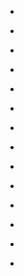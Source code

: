 
- [](/2021/04/1382290950483976200/)

- [](/2019/09/b3bdhszbmsx/)

- [](/2016/12/bnt5sowhlfc/)

- [](/2016/08/bixocq-bnvu/)

- [](/2016/07/biel39sbtn0/)

- [](/2016/06/bhrs9-dbtpc/)

- [](/2015/11/wcpsasop_/)

- [](/2015/10/9ereb_sokb/)

- [](/2015/10/9tsj0nmogy/)

- [](/2015/08/6cpxvqmolj/)

- [](/2015/08/6qenvymod0/)

- [](/2014/11/10153366155803912-1/)

- [](/2013/05/10152232371663912-0/)

- [](/2012/10/262572221480960000/)
